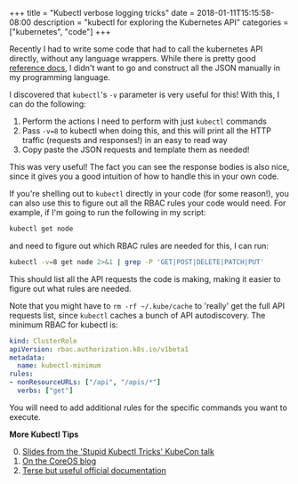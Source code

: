 +++
title = "Kubectl verbose logging tricks"
date = 2018-01-11T15:15:58-08:00
description = "kubectl for exploring the Kubernetes API"
categories = ["kubernetes", "code"]
+++

Recently I had to write some code that had to call the kubernetes API directly, 
without any language wrappers. While there is pretty good [reference docs](https://kubernetes.io/docs/reference/),
I didn't want to go and construct all the JSON manually in my programming language.

I discovered that `kubectl`'s `-v` parameter is very useful for this! With this,
I can do the following:

1. Perform the actions I need to perform with just `kubectl` commands
2. Pass `-v=8` to kubectl when doing this, and this will print all the HTTP traffic
   (requests and responses!) in an easy to read way
3. Copy paste the JSON requests and template them as needed!

This was very useful! The fact you can see the response bodies is also nice,
since it gives you a good intuition of how to handle this in your own code.

If you're shelling out to `kubectl` directly in your code (for some reason!),
you can also use this to figure out all the RBAC rules your code would need. For
example, if I'm going to run the following in my script:

```bash
kubectl get node
```

and need to figure out which RBAC rules are needed for this, I can run:

```bash
kubectl -v=8 get node 2>&1 | grep -P 'GET|POST|DELETE|PATCH|PUT'
```

This should list all the API requests the code is making, making it easier
to figure out what rules are needed.

Note that you might have to `rm -rf ~/.kube/cache` to 'really' get the
full API requests list, since `kubectl` caches a bunch of API autodiscovery.
The minimum RBAC for kubectl is:

```yaml
kind: ClusterRole
apiVersion: rbac.authorization.k8s.io/v1beta1
metadata:
  name: kubectl-minimum
rules:
- nonResourceURLs: ["/api", "/apis/*"]
  verbs: ["get"]
```

You will need to add additional rules for the specific commands you
want to execute.


**More Kubectl Tips**

0. [Slides from the 'Stupid Kubectl Tricks' KubeCon talk](https://schd.ws/hosted_files/kccncna17/de/Stupid%20Kubectl%20Tricks.pdf)
1. [On the CoreOS blog](https://coreos.com/blog/kubectl-tips-and-tricks)
2. [Terse but useful official documentation](https://kubernetes.io/docs/reference/kubectl/cheatsheet/)
